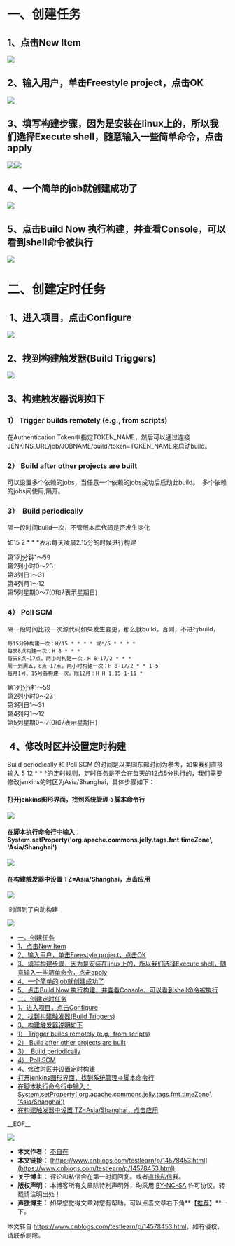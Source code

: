 一、创建任务
======

1、点击New Item
------------

[![](https://img2020.cnblogs.com/blog/1610045/202103/1610045-20210325171133698-466374574.png)](https://img2020.cnblogs.com/blog/1610045/202103/1610045-20210325171133698-466374574.png)

2、输入用户，单击Freestyle project，点击OK
-------------------------------

[![](https://img2020.cnblogs.com/blog/1610045/202103/1610045-20210325171332860-1983705729.png)](https://img2020.cnblogs.com/blog/1610045/202103/1610045-20210325171332860-1983705729.png)

3、填写构建步骤，因为是安装在linux上的，所以我们选择Execute shell，随意输入一些简单命令，点击apply
-------------------------------------------------------------

[![](https://img2020.cnblogs.com/blog/1610045/202103/1610045-20210325173746975-813938062.png)](https://img2020.cnblogs.com/blog/1610045/202103/1610045-20210325173746975-813938062.png)[![](https://img2020.cnblogs.com/blog/1610045/202103/1610045-20210325173921487-180634466.png)](https://img2020.cnblogs.com/blog/1610045/202103/1610045-20210325173921487-180634466.png)

4、一个简单的job就创建成功了
----------------

[![](https://img2020.cnblogs.com/blog/1610045/202103/1610045-20210325174106749-1229487748.png)](https://img2020.cnblogs.com/blog/1610045/202103/1610045-20210325174106749-1229487748.png)

5、点击Build Now 执行构建，并查看Console，可以看到shell命令被执行
--------------------------------------------

[![](https://img2020.cnblogs.com/blog/1610045/202103/1610045-20210325174250147-1909722904.png)](https://img2020.cnblogs.com/blog/1610045/202103/1610045-20210325174250147-1909722904.png)

二、创建定时任务
========

 1、进入项目，点击Configure 
--------------------

[![](https://img2020.cnblogs.com/blog/1610045/202103/1610045-20210325174512791-1249924564.png)](https://img2020.cnblogs.com/blog/1610045/202103/1610045-20210325174512791-1249924564.png)

2、找到构建触发器(Build Triggers)
-------------------------

[![](https://img2020.cnblogs.com/blog/1610045/202103/1610045-20210325171920523-120240912.png)](https://img2020.cnblogs.com/blog/1610045/202103/1610045-20210325171920523-120240912.png)

3、构建触发器说明如下
-----------

### 1） Trigger builds remotely (e.g., from scripts)

在Authentication Token中指定TOKEN\_NAME，然后可以通过连接JENKINS\_URL/job/JOBNAME/build?token=TOKEN\_NAME来启动build。

### 2） Build after other projects are built

可以设置多个依赖的jobs，当任意一个依赖的jobs成功后启动此build。  多个依赖的jobs间使用,隔开。

### 3）  Build periodically

隔一段时间build一次，不管版本库代码是否发生变化

如15 2 \* \* \*表示每天凌晨2.15分的时候进行构建

第1列分钟1～59  
第2列小时0～23  
第3列日1～31  
第4列月1～12  
第5列星期0～7(0和7表示星期日)

### 4） Poll SCM

隔一段时间比较一次源代码如果发生变更，那么就build。否则，不进行build，

`每15分钟构建一次：H/15 * * * * 或*/5 * * * *`  
`每天8点构建一次：H 8 * * *`  
`每天8点~17点，两小时构建一次：H 8-17/2 * * *`  
`周一到周五，8点~17点，两小时构建一次：H 8-17/2 * * 1-5`  
`每月1号、15号各构建一次，除12月：H H 1,15 1-11 *`

第1列分钟1～59  
第2列小时0～23  
第3列日1～31  
第4列月1～12  
第5列星期0～7(0和7表示星期日)

 4、修改时区并设置定时构建
--------------

Build periodically 和 Poll SCM 的时间是以美国东部时间为参考，如果我们直接输入 5 12 \* \* \*的定时规则，定时任务是不会在每天的12点5分执行的，我们需要修改jenkins的时区为Asia/Shanghai，具体步骤如下：

#### 打开jenkins图形界面，找到系统管理->脚本命令行

[![](https://img2020.cnblogs.com/blog/1610045/202103/1610045-20210325181540211-967487744.png)](https://img2020.cnblogs.com/blog/1610045/202103/1610045-20210325181540211-967487744.png)

#### 在脚本执行命令行中输入：System.setProperty('org.apache.commons.jelly.tags.fmt.timeZone', 'Asia/Shanghai')

[![](https://img2020.cnblogs.com/blog/1610045/202103/1610045-20210325181733428-1468369914.png)](https://img2020.cnblogs.com/blog/1610045/202103/1610045-20210325181733428-1468369914.png)

#### 在构建触发器中设置 TZ=Asia/Shanghai，点击应用

[![](https://img2020.cnblogs.com/blog/1610045/202103/1610045-20210326093019150-1329543608.png)](https://img2020.cnblogs.com/blog/1610045/202103/1610045-20210326093019150-1329543608.png)

 时间到了自动构建

[![](https://img2020.cnblogs.com/blog/1610045/202103/1610045-20210326093049298-257267353.png)](https://img2020.cnblogs.com/blog/1610045/202103/1610045-20210326093049298-257267353.png)

*   [一、创建任务](#tid-Gn83c6)
*   [1、点击New Item](#tid-PKKaGM)
*   [2、输入用户，单击Freestyle project，点击OK](#tid-jCReR6)
*   [3、填写构建步骤，因为是安装在linux上的，所以我们选择Execute shell，随意输入一些简单命令，点击apply](#tid-DZ34js)
*   [4、一个简单的job就创建成功了](#tid-s2XpMZ)
*   [5、点击Build Now 执行构建，并查看Console，可以看到shell命令被执行](#tid-DmWXRK)
*   [二、创建定时任务](#tid-C2iTr4)
*   [1、进入项目，点击Configure](#tid-chjief) 
*   [2、找到构建触发器(Build Triggers)](#tid-rfa8nB)
*   [3、构建触发器说明如下](#tid-kxN5ED)
*   [1） Trigger builds remotely (e.g., from scripts)](#tid-X7mAEw)
*   [2） Build after other projects are built](#tid-jGBxZt)
*   [3）  Build periodically](#tid-hy7dtw)
*   [4） Poll SCM](#tid-jwpDQw)
*   [4、修改时区并设置定时构建](#tid-bNAyT6)
*   [打开jenkins图形界面，找到系统管理->脚本命令行](#tid-YREHrf)
*   [在脚本执行命令行中输入：System.setProperty('org.apache.commons.jelly.tags.fmt.timeZone', 'Asia/Shanghai')](#tid-jd7KDf)
*   [在构建触发器中设置 TZ=Asia/Shanghai，点击应用](#tid-AxPkET)

  

\_\_EOF\_\_

[![](//pic.cnblogs.com/avatar/1610045/20220525214335.png)](//pic.cnblogs.com/avatar/1610045/20220525214335.png)

*   **本文作者：** [不自在](https://www.cnblogs.com/testlearn)
*   **本文链接：** [https://www.cnblogs.com/testlearn/p/14578453.html](https://www.cnblogs.com/testlearn/p/14578453.html)
*   **关于博主：** 评论和私信会在第一时间回复。或者[直接私信](https://msg.cnblogs.com/msg/send/testlearn)我。
*   **版权声明：** 本博客所有文章除特别声明外，均采用 [BY-NC-SA](https://creativecommons.org/licenses/by-nc-sa/4.0/ "BY-NC-SA") 许可协议。转载请注明出处！
*   **声援博主：** 如果您觉得文章对您有帮助，可以点击文章右下角**【[推荐](javascript:void(0);)】**一下。

本文转自 <https://www.cnblogs.com/testlearn/p/14578453.html>，如有侵权，请联系删除。
